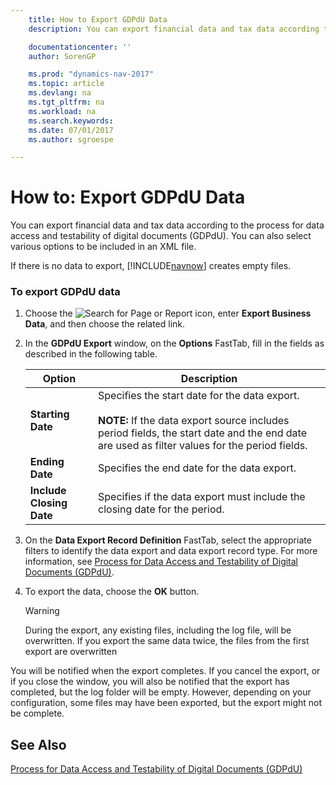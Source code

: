```yaml
---
    title: How to Export GDPdU Data
    description: You can export financial data and tax data according to the process for data access and testability of digital documents (GDPdU). You can also select various options to be included in an XML file.

    documentationcenter: ''
    author: SorenGP

    ms.prod: "dynamics-nav-2017"
    ms.topic: article
    ms.devlang: na
    ms.tgt_pltfrm: na
    ms.workload: na
    ms.search.keywords:
    ms.date: 07/01/2017
    ms.author: sgroespe

---
```

# How to: Export GDPdU Data
You can export financial data and tax data according to the process for data access and testability of digital documents (GDPdU). You can also select various options to be included in an XML file.  

 If there is no data to export, [!INCLUDE[navnow](../../includes/navnow_md.md)] creates empty files.  

### To export GDPdU data  

1.  Choose the ![Search for Page or Report](../../media/ui-search/search_small.png "Search for Page or Report icon") icon, enter **Export Business Data**, and then choose the related link.  

2.  In the **GDPdU Export** window, on the **Options** FastTab, fill in the fields as described in the following table.  

    |Option|Description|  
    |----------------------------------|---------------------------------------|  
    |**Starting Date**|Specifies the start date for the data export.<br /><br /> **NOTE:** If the data export source includes period fields, the start date and the end date are used as filter values for the period fields.|  
    |**Ending Date**|Specifies the end date for the data export.|  
    |**Include Closing Date**|Specifies if the data export must include the closing date for the period.|  

3.  On the **Data Export Record Definition** FastTab, select the appropriate filters to identify the data export and data export record type. For more information, see [Process for Data Access and Testability of Digital Documents (GDPdU)](process-for-data-access-and-testability-of-digital-documents-gdpdu-.md).  

4.  To export the data, choose the **OK** button.  

    > [!WARNING]  
    >  During the export, any existing files, including the log file, will be overwritten. If you export the same data twice, the files from the first export are overwritten  

 You will be notified when the export completes. If you cancel the export, or if you close the window, you will also be notified that the export has completed, but the log folder will be empty. However, depending on your configuration, some files may have been exported, but the export might not be complete.  

## See Also  
 [Process for Data Access and Testability of Digital Documents (GDPdU)](process-for-data-access-and-testability-of-digital-documents-gdpdu-.md)
